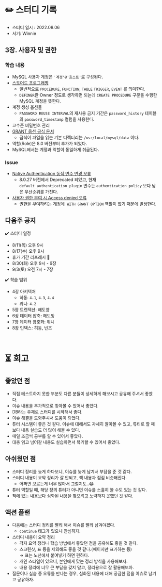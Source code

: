 # ✏️ 스터디 기록

- 스터디 일시 : 2022.08.06
- 서기: Winnie

## 3장. 사용자 및 권한

### 학습 내용

- MySQL 사용자 계정은 `'계정'@'호스트'`로 구성된다.
- [스토어드 프로그래밍](https://dev.mysql.com/doc/dev/mysql-server/latest/stored_programs.html)
    - 일반적으로 `PROCEDURE`, `FUNCTION`, `TABLE` `TRIGGER`, `EVENT` 를 의미한다.
    - `DEFINER`란 Owner 정도로 생각하면 되는데 `CREATE PROCEDURE` 구문을 수행한 MySQL 계정을 뜻한다.
- 계정 생성 옵션들
    - `PASSWORD REUSE INTERVAL`의 재사용 금지 기간은 `password_history` 테이블의 `password_timestamp` 컬럼을 사용한다.
- 고수준 비밀번호 관리
- [GRANT 옵션 공식 문서](https://dev.mysql.com/doc/refman/8.0/en/create-user.html)
    - 금칙어 파일을 읽는 기본 디렉터리는 `/usr/local/mysql/data` 이다.
- 역할(Role)은 8.0 버전부터 추가가 되었다.
- MySQL에서는 계정과 역할이 동일하게 취급된다.

### Issue

- [Native Authentication 동적 변수 변경 오류](https://github.com/Growing-Up-Together/ReadingRecord/issues/9)
    - 8.0.27 버전에서 Deprecated 되었고, 현재 `default_authentication_plugin` 변수는 `authentication_policy` 보다 낮은 우선순위를 가진다.
- [사용자 권한 부여 시 Access denied 오류](https://github.com/Growing-Up-Together/ReadingRecord/issues/7)
    - 권한을 부여하려는 계정에` WITH GRANT OPTION` 역할이 없기 때문에 발생한다.

## 다음주 공지

✔️ 스터디 일정
- 8/11(목) 오후 9시
- 8/17(수) 오후 9시
- 휴가 기간 리프레시 🌿
- 8/30(화) 오후 9시 - 6장
- 9/3(토) 오전 7시 - 7장

✔️ 학습 범위
- 4장 아키텍처
  - 히동: `4.1`, `4.3`, `4.4`
  - 위니: `4.2`
- 5장 트랜잭션: 해도앙 
- 6장 데이터 압축: 해도앙
- 7장 데이터 암호화: 위니
- 8장 인덱스: 히동, 빈즈

<br>

# ⏳ 회고

## 좋았던 점

- 직접 테스트하지 못한 부분도 다른 분들이 상세하게 해보시고 공유해 주셔서 좋았다.
- 이슈 내용을 추가적으로 찾아볼 수 있어서 좋았다.
- DB라는 주제로 스터디를 시작해서 좋다.
- 이슈 해결을 도와주셔서 도움이 되었다.
- 튜터 시스템이 좋은 것 같다. 이슈에 대해서도 자세히 알아볼 수 있고, 튜티로 할 때 보다 내용 실습도 더 많이 해볼 수 있다.
- 매일 조금씩 공부를 할 수 있어서 좋았다.
- 대충 읽고 넘어갈 내용도 실습하면서 복기할 수 있어서 좋았다.

## 아쉬웠던 점

- 스터디 정리를 늦게 하다보니, 이슈를 늦게 남겨서 부담을 준 것 같다.
- 스터디 내용이 요약 정리가 잘 안되고, 책 내용과 점점 비슷해진다.
    - 어쩌면 모르는게 너무 많아서 그럴지도..😂
- 튜터 역할일 때, 해당 장의 튜터가 아니면 이슈를 소훌히 볼 수도 있는 것 같다.
- 책에 있는 내용보다 심화된 내용을 찾으려고 노력하지 못했던 것 같다.

## 액션 플랜

- 다음에는 스터디 정리를 빨리 해서 이슈를 빨리 남겨야겠다.
    - `continue` 태그가 있으니 안심하자.
- 스터디 내용이 요약 정리
    - 각자 요약 정리나 학습 방법에서 좋았던 점을 공유해도 좋을 것 같다.
    - 스크린샷, 표 등을 제외해도 좋을 것 같다.(페이지만 표기하는 등)  
      → 표는 노션에서 붙여넣기 하면 편하다.
    - 개인 스타일이 있으니, 본인에게 맞는 정리 방식을 사용해보자.
    - 내용 정리에 너무 큰 부담을 갖지 말고, 정리용으로 잘 활용해보자.
- 질문이나 실습 중 오류를 만나는 경우, 심화된 내용에 대해 궁금한 점을 이슈로 남기고 공유하자.
